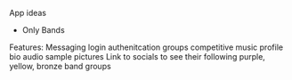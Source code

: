 App ideas
- Only Bands


Features:
    Messaging
    login authenitcation
    groups
    competitive
    music
    profile
      bio
      audio sample
      pictures
      Link to socials to see their following
    purple, yellow, bronze
    band groups


